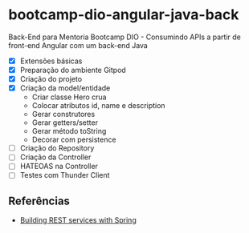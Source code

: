 # bootcamp-dio-angular-java-back

Back-End para Mentoria Bootcamp DIO - Consumindo APIs a partir de front-end Angular com um back-end Java

- [x] Extensões básicas
- [x] Preparação do ambiente Gitpod
- [x] Criação do projeto
- [x] Criação da model/entidade
  - Criar classe Hero crua
  - Colocar atributos id, name e description
  - Gerar construtores
  - Gerar getters/setter
  - Gerar método toString
  - Decorar com persistence
- [ ] Criação do Repository
- [ ] Criação da Controller
- [ ] HATEOAS na Controller
- [ ] Testes com Thunder Client

## Referências

- [Building REST services with Spring](https://spring.io/guides/tutorials/rest/)
